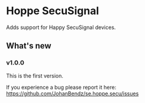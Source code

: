 # Hoppe SecuSignal

Adds support for Happy SecuSignal devices.

## What's new

### v1.0.0
This is the first version.

If you experience a bug please report it here: https://github.com/JohanBendz/se.hoppe.secu/issues